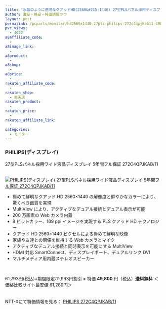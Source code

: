 ```yaml
---
title: '水晶のように透明なクアッドHD(2560&#215;1440) 27型PLSパネル採用ディスプレイ！ PHILIPS 272C4QPJKAB/11 特価49,800円！送料無料！'
author: 激安・格安・特価情報ツウ
layout: post
permalink: /pcparts/monitor/hd2560x1440-27pls-philips-272c4qpjkab11-49800.html
pvc_views:
  - 4622
a8affiliate_code:
  - 
a8image_link:
  - 
a8product:
  - 
a8shop:
  - 
a8price:
  - 
rakuten_affiliate_code:
  - 
rakuten_shop:
  - 楽天店
rakuten_product:
  - 
rakuten_price:
  - 
rakuten_affiliate_link:
  - 
categories:
  - モニター
---
```

### PHILIPS(ディスプレイ)  
27型PLSパネル採用ワイド液晶ディスプレイ 5年間フル保証 272C4QPJKAB/11

<div class="img-bg2 img_L">
  <a href="http://px.a8.net/svt/ejp?a8mat=ZYP6S+8IMA3E+S1Q+BWGDT&#038;a8ejpredirect=http://nttxstore.jp/_II_PH14440692" target="_blank"><br /> <img border="0" alt="PHILIPS(ディスプレイ) 27型PLSパネル採用ワイド液晶ディスプレイ 5年間フル保証 272C4QPJKAB/11" src="http://i2.wp.com/image.nttxstore.jp/l2_images/P/PH/PH14440692.jpg?w=546" data-recalc-dims="1" /></a>
</div>

<!--more-->

  * 極めて鮮明なクアッド HD 2560&#215;1440 の解像度と鮮やかなカラーにより、驚くべき画質を実現
  * MultiView により、アクティブなデュアル接続とデュアル表示が可能
  * 200 万画素の Web カメラ内蔵
  * 8 ビットカラー、109 ppi イメージを実現する PLS クアッド HD テクノロジー
  * クアッド HD 2560&#215;1440 ピクセルによる極めて鮮明な映像
  * 家族や友達との関係を維持する Web カメラとマイク
  * アクティブなデュアル接続と同時表示を可能にする MultiView
  * HDMI 対応 SmartConnect、ディスプレイポート、デュアルリンク DVI
  * マルチメディア用内蔵ステレオスピーカー

<br clear="all" />

61,793円(税込)+期間限定:11,993円割引 = 特価 <span class="tokka-price"><strong>49,800</strong></span> 円（税込）**送料無料** ＜価格比較サイト最安値:61,280円＞

　  
NTT-Xにて特価情報を見る： <span class="fs150p"><a href="http://px.a8.net/svt/ejp?a8mat=ZYP6S+8IMA3E+S1Q+BWGDT&#038;a8ejpredirect=http://nttxstore.jp/_II_PH14440692" target="_blank">PHILIPS 272C4QPJKAB/11</a></span>